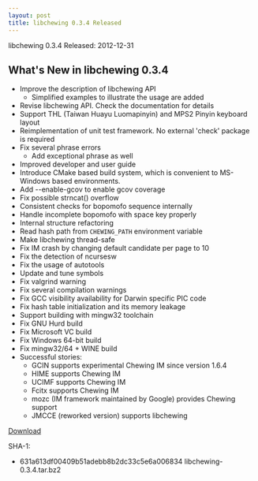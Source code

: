 ```yaml
---
layout: post
title: libchewing 0.3.4 Released
---
```

libchewing 0.3.4 Released: 2012-12-31

What's New in libchewing 0.3.4
---------------------------------------------------------
* Improve the description of libchewing API
  - Simplified examples to illustrate the usage are added
* Revise libchewing API. Check the documentation for details
* Support THL (Taiwan Huayu Luomapinyin) and MPS2 Pinyin keyboard layout
* Reimplementation of unit test framework. No external 'check' package
  is required
* Fix several phrase errors
  - Add exceptional phrase as well
* Improved developer and user guide
* Introduce CMake based build system, which is convenient to MS-Windows
  based environments.
* Add --enable-gcov to enable gcov coverage
* Fix possible strncat() overflow
* Consistent checks for bopomofo sequence internally
* Handle incomplete bopomofo with space key properly
* Internal structure refactoring
* Read hash path from ``CHEWING_PATH`` environment variable
* Make libchewing thread-safe
* Fix IM crash by changing default candidate per page to 10
* Fix the detection of ncursesw
* Fix the usage of autotools
* Update and tune symbols
* Fix valgrind warning
* Fix several compilation warnings
* Fix GCC visibility availability for Darwin specific PIC code
* Fix hash table initialization and its memory leakage
* Support building with mingw32 toolchain
* Fix GNU Hurd build
* Fix Microsoft VC build
* Fix Windows 64-bit build
* Fix mingw32/64 + WINE build
* Successful stories:
  - GCIN supports experimental Chewing IM since version 1.6.4
  - HIME supports Chewing IM
  - UCIMF supports Chewing IM
  - Fcitx supports Chewing IM
  - mozc (IM framework maintained by Google) provides Chewing support
  - JMCCE (reworked version) supports libchewing

[Download](http://code.google.com/p/chewing/downloads/list)

SHA-1:
* 631a613df00409b51adebb8b2dc33c5e6a006834  libchewing-0.3.4.tar.bz2
